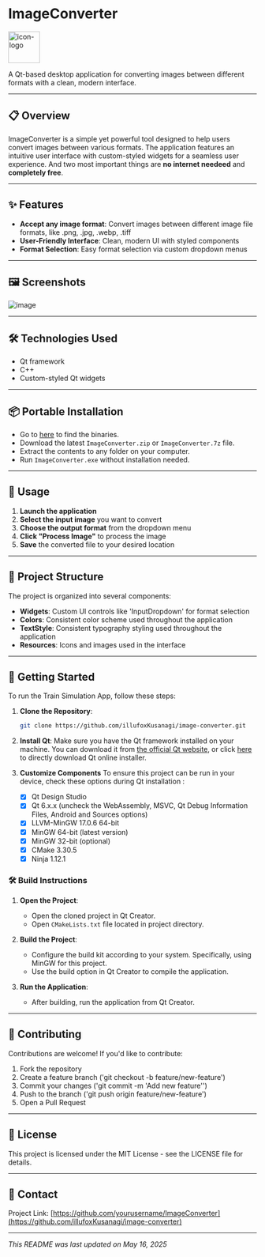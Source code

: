 # ImageConverter
<img width="64" alt="icon-logo" src="https://github.com/user-attachments/assets/8e5b16d0-39c2-4b11-a517-651b18d27001" />

A Qt-based desktop application for converting images between different formats with a clean, modern interface.

---

## 📋 Overview

ImageConverter is a simple yet powerful tool designed to help users convert images between various formats. The application features an intuitive user interface with custom-styled widgets for a seamless user experience. And two most important things are **no internet needeed** and **completely free**.

---

## ✨ Features

- **Accept any image format**: Convert images between different image file formats, like .png, .jpg, .webp, .tiff
- **User-Friendly Interface**: Clean, modern UI with styled components
- **Format Selection**: Easy format selection via custom dropdown menus

---

## 🖼️ Screenshots

![image](https://github.com/user-attachments/assets/cb1fe34c-7bcc-4edc-bfa9-b652a2932f5d)

---

## 🛠️ Technologies Used

- Qt framework
- C++
- Custom-styled Qt widgets

---

## 📦 Portable Installation

   - Go to [here](https://github.com/illufoxKusanagi/image-converter/releases) to find the binaries.
   - Download the latest `ImageConverter.zip` or `ImageConverter.7z` file.
   - Extract the contents to any folder on your computer.
   - Run `ImageConverter.exe` without installation needed.

---

## 🚀 Usage

1. **Launch the application**
2. **Select the input image** you want to convert
3. **Choose the output format** from the dropdown menu
4. **Click "Process Image"** to process the image
5. **Save** the converted file to your desired location

---

## 📝 Project Structure

The project is organized into several components:

- **Widgets**: Custom UI controls like 'InputDropdown' for format selection
- **Colors**: Consistent color scheme used throughout the application
- **TextStyle**: Consistent typography styling used throughout the application
- **Resources**: Icons and images used in the interface

---

## 🔧 Getting Started

To run the Train Simulation App, follow these steps:

1. **Clone the Repository**:
   ```bash
   git clone https://github.com/illufoxKusanagi/image-converter.git
   ```

2. **Install Qt**: Make sure you have the Qt framework installed on your machine. You can download it from [the official Qt website](https://www.qt.io/download), or click [here](https://d13lb3tujbc8s0.cloudfront.net/onlineinstallers/qt-online-installer-windows-x64-4.9.0.exe) to directly download Qt online installer.

3. **Customize Components** 
   To ensure this project can be run in your device, check these options during Qt installation : 
   - [x] Qt Design Studio
   - [x] Qt 6.x.x (uncheck the WebAssembly, MSVC, Qt Debug Information Files, Android and Sources options)
   - [x] LLVM-MinGW 17.0.6 64-bit
   - [x] MinGW 64-bit (latest version)
   - [x] MinGW 32-bit (optional)
   - [x] CMake 3.30.5
   - [x] Ninja 1.12.1

### 🛠️ Build Instructions

1. **Open the Project**:
   - Open the cloned project in Qt Creator.
   - Open `CMakeLists.txt` file located in project directory.

2. **Build the Project**:
   - Configure the build kit according to your system. Specifically, using MinGW for this project.
   - Use the build option in Qt Creator to compile the application.

3. **Run the Application**:
   - After building, run the application from Qt Creator.

---

## 🤝 Contributing

Contributions are welcome! If you'd like to contribute:

1. Fork the repository
2. Create a feature branch ('git checkout -b feature/new-feature')
3. Commit your changes ('git commit -m 'Add new feature'')
4. Push to the branch ('git push origin feature/new-feature')
5. Open a Pull Request

---

## 📄 License

This project is licensed under the MIT License - see the LICENSE file for details.

---

## 📧 Contact

Project Link: [https://github.com/yourusername/ImageConverter](https://github.com/illufoxKusanagi/image-converter)

---

*This README was last updated on May 16, 2025*
